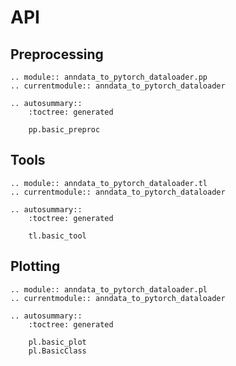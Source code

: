 # API

## Preprocessing

```{eval-rst}
.. module:: anndata_to_pytorch_dataloader.pp
.. currentmodule:: anndata_to_pytorch_dataloader

.. autosummary::
    :toctree: generated

    pp.basic_preproc
```

## Tools

```{eval-rst}
.. module:: anndata_to_pytorch_dataloader.tl
.. currentmodule:: anndata_to_pytorch_dataloader

.. autosummary::
    :toctree: generated

    tl.basic_tool
```

## Plotting

```{eval-rst}
.. module:: anndata_to_pytorch_dataloader.pl
.. currentmodule:: anndata_to_pytorch_dataloader

.. autosummary::
    :toctree: generated

    pl.basic_plot
    pl.BasicClass
```
